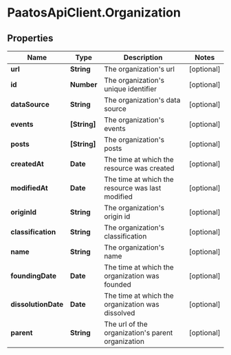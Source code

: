 # PaatosApiClient.Organization

## Properties
Name | Type | Description | Notes
------------ | ------------- | ------------- | -------------
**url** | **String** | The organization&#39;s url | [optional] 
**id** | **Number** | The organization&#39;s unique identifier | [optional] 
**dataSource** | **String** | The organization&#39;s data source | [optional] 
**events** | **[String]** | The organization&#39;s events | [optional] 
**posts** | **[String]** | The organization&#39;s posts | [optional] 
**createdAt** | **Date** | The time at which the resource was created | [optional] 
**modifiedAt** | **Date** | The time at which the resource was last modified | [optional] 
**originId** | **String** | The organization&#39;s origin id | [optional] 
**classification** | **String** | The organization&#39;s classification | [optional] 
**name** | **String** | The organization&#39;s name | [optional] 
**foundingDate** | **Date** | The time at which the organization was founded | [optional] 
**dissolutionDate** | **Date** | The time at which the organization was dissolved | [optional] 
**parent** | **String** | The url of the organization&#39;s parent organization | [optional] 


